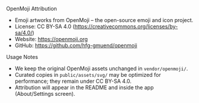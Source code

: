 OpenMoji Attribution

- Emoji artworks from OpenMoji – the open-source emoji and icon project.
- License: CC BY-SA 4.0 (https://creativecommons.org/licenses/by-sa/4.0/)
- Website: https://openmoji.org
- GitHub: https://github.com/hfg-gmuend/openmoji

Usage Notes
- We keep the original OpenMoji assets unchanged in `vendor/openmoji/`.
- Curated copies in `public/assets/svg/` may be optimized for performance; they remain under CC BY-SA 4.0.
- Attribution will appear in the README and inside the app (About/Settings screen).
